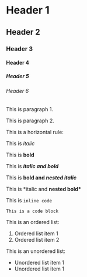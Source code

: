 # Header 1

## Header 2

### Header 3

#### Header 4

##### Header 5

###### Header 6

This is paragraph 1.

This is paragraph 2.

This is a horizontal rule:

This is _italic_

This is **bold**

This is **_italic and bold_**

This is **bold and _nested italic_**

This is \*italic and **nested bold\***

This is `inline code`

```
This is a code block
```

This is an ordered list:

1. Ordered list item 1
1. Ordered list item 2

This is an unordered list:

- Unordered list item 1
- Unordered list item 1
